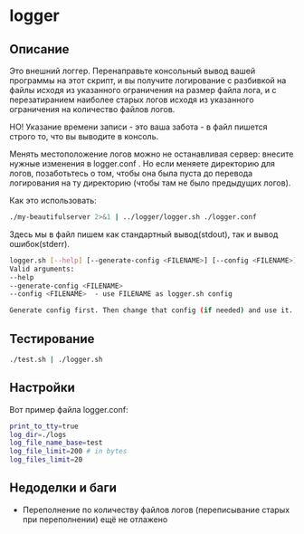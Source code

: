 # logger

## Описание

Это внешний логгер. Перенаправьте консольный вывод вашей программы на этот скрипт, и вы получите логирование с разбивкой на файлы исходя из указанного ограничения на размер файла лога, и с перезатиранием наиболее старых логов исходя из указанного ограничения на количество файлов логов.

НО! Указание времени записи - это ваша забота - в файл пишется строго то, что вы выводите в консоль.

Менять местоположение логов можно не останавливая сервер: внесите нужные изменения в logger.conf . Но если меняете директорию для логов, позаботьтесь о том, чтобы она была пуста до перевода логирования на ту директорию (чтобы там не было предыдущих логов).


Как это использовать:
```bash
./my-beautifulserver 2>&1 | ../logger/logger.sh ./logger.conf
```
Здесь мы в файл пишем как стандартный вывод(stdout), так и вывод ошибок(stderr).

```bash
logger.sh [--help] [--generate-config <FILENAME>] [--config <FILENAME>]
Valid arguments:
--help
--generate-config <FILENAME>
--config <FILENAME>  - use FILENAME as logger.sh config

Generate config first. Then change that config (if needed) and use it.
```


## Тестирование
```bash
./test.sh | ./logger.sh
```

## Настройки
Вот пример файла logger.conf:
```bash
print_to_tty=true
log_dir=./logs
log_file_name_base=test
log_file_limit=200 # in bytes
log_files_limit=20
```

## Недоделки и баги
* Переполнение по количеству файлов логов (переписывание старых при переполнении) ещё не отлажено
